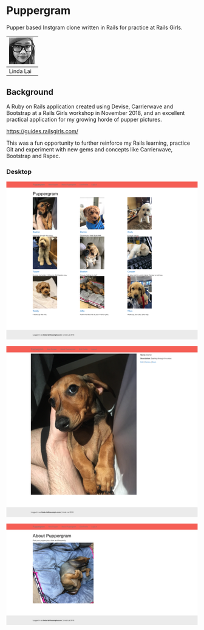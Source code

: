 # Puppergram
Pupper based Instgram clone written in Rails for practice at Rails Girls.

|[![Linda Lai](/app/assets/images/contributors-linda-lai-70x70.jpg)](https://github.com/linda-lai) | 
|-----------|
| Linda Lai |

## Background
A Ruby on Rails application created using Devise, Carrierwave and Bootstrap at a Rails Girls workshop in November 2018, and an excellent practical application for my growing horde of pupper pictures.

https://guides.railsgirls.com/

This was a fun opportunity to further reinforce my Rails learning, practice Git and experiment with new gems and concepts like Carrierwave, Bootstrap and Rspec.

### Desktop

![Puppergram Homepage (Desktop)](/app/assets/images/desktop-home-page.png)

![Puppergram Showpage (Desktop)](/app/assets/images/desktop-show-page.png)

![Puppergram Showpage (Desktop)](/app/assets/images/desktop-about.png)
